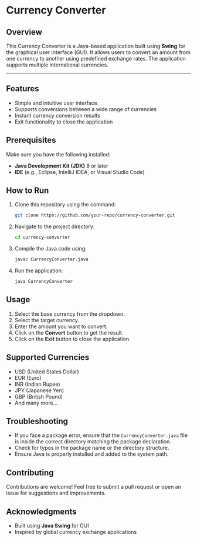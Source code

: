# Currency Converter

## Overview
This Currency Converter is a Java-based application built using **Swing** for the graphical user interface (GUI). It allows users to convert an amount from one currency to another using predefined exchange rates. The application supports multiple international currencies.

---
## Features
- Simple and intuitive user interface
- Supports conversions between a wide range of currencies
- Instant currency conversion results
- Exit functionality to close the application

## Prerequisites
Make sure you have the following installed:
- **Java Development Kit (JDK)** 8 or later
- **IDE** (e.g., Eclipse, IntelliJ IDEA, or Visual Studio Code)

## How to Run
1. Clone this repository using the command:
    ```bash
    git clone https://github.com/your-repo/currency-converter.git
    ```
2. Navigate to the project directory:
    ```bash
    cd currency-converter
    ```
3. Compile the Java code using:
    ```bash
    javac CurrencyConverter.java
    ```
4. Run the application:
    ```bash
    java CurrencyConverter
    ```

## Usage
1. Select the base currency from the dropdown.
2. Select the target currency.
3. Enter the amount you want to convert.
4. Click on the **Convert** button to get the result.
5. Click on the **Exit** button to close the application.

## Supported Currencies
- USD (United States Dollar)
- EUR (Euro)
- INR (Indian Rupee)
- JPY (Japanese Yen)
- GBP (British Pound)
- And many more...

## Troubleshooting
- If you face a package error, ensure that the `CurrencyConverter.java` file is inside the correct directory matching the package declaration.
- Check for typos in the package name or the directory structure.
- Ensure Java is properly installed and added to the system path.

## Contributing
Contributions are welcome! Feel free to submit a pull request or open an issue for suggestions and improvements.



## Acknowledgments
- Built using **Java Swing** for GUI
- Inspired by global currency exchange applications


